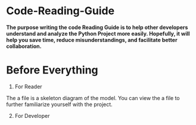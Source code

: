 # Code-Reading-Guide
**The purpose writing the code Reading Guide is to help other developers understand and analyze the Python Project more easily.
Hopefully, it will help you save time, reduce misunderstandings, and facilitate better collaboration.**

# Before Everything
1. For Reader
   
The a file is a skeleton diagram of the model. You can view the a file to further familiarize yourself with the project.

2. For Developer
   
